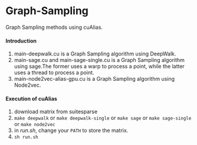 # Graph-Sampling
Graph Sampling methods using cuAlias.
#### Introduction
1. main-deepwalk.cu is a Graph Sampling algorithm using DeepWalk.
2. main-sage.cu and main-sage-single.cu is a Graph Sampling algorithm using sage.The former uses a warp to process a point, while the latter uses a thread to process a point.
3. main-node2vec-alias-gpu.cu is a Graph Sampling algorithm using Node2vec.

#### Execution of cuAlias
1. download matrix from suitesparse
2. `make deepwalk` or `make deepwalk-single` or `make sage` or `make sage-single` or `make node2vec`
3. in $run.sh$, change your `PATH` to store the matrix.
4. `sh run.sh`
